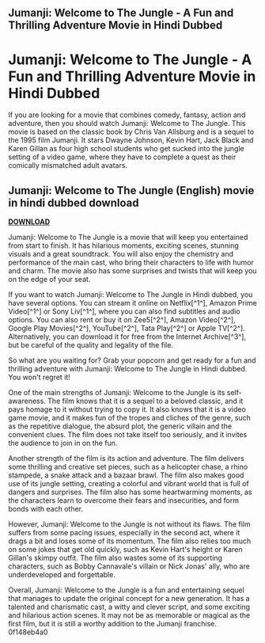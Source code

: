 ## Jumanji: Welcome to The Jungle - A Fun and Thrilling Adventure Movie in Hindi Dubbed

  
# Jumanji: Welcome to The Jungle - A Fun and Thrilling Adventure Movie in Hindi Dubbed
 
If you are looking for a movie that combines comedy, fantasy, action and adventure, then you should watch Jumanji: Welcome to The Jungle. This movie is based on the classic book by Chris Van Allsburg and is a sequel to the 1995 film Jumanji. It stars Dwayne Johnson, Kevin Hart, Jack Black and Karen Gillan as four high school students who get sucked into the jungle setting of a video game, where they have to complete a quest as their comically mismatched adult avatars.
 
## Jumanji: Welcome to The Jungle (English) movie in hindi dubbed download


[**DOWNLOAD**](https://www.google.com/url?q=https%3A%2F%2Fshoxet.com%2F2tK8D3&sa=D&sntz=1&usg=AOvVaw3TTQYi55PIBEhq_il760qj)

 
Jumanji: Welcome to The Jungle is a movie that will keep you entertained from start to finish. It has hilarious moments, exciting scenes, stunning visuals and a great soundtrack. You will also enjoy the chemistry and performance of the main cast, who bring their characters to life with humor and charm. The movie also has some surprises and twists that will keep you on the edge of your seat.
 
If you want to watch Jumanji: Welcome to The Jungle in Hindi dubbed, you have several options. You can stream it online on Netflix[^1^], Amazon Prime Video[^1^] or Sony Liv[^1^], where you can also find subtitles and audio options. You can also rent or buy it on Zee5[^2^], Amazon Video[^2^], Google Play Movies[^2^], YouTube[^2^], Tata Play[^2^] or Apple TV[^2^]. Alternatively, you can download it for free from the Internet Archive[^3^], but be careful of the quality and legality of the file.
 
So what are you waiting for? Grab your popcorn and get ready for a fun and thrilling adventure with Jumanji: Welcome to The Jungle in Hindi dubbed. You won't regret it!
  
One of the main strengths of Jumanji: Welcome to the Jungle is its self-awareness. The film knows that it is a sequel to a beloved classic, and it pays homage to it without trying to copy it. It also knows that it is a video game movie, and it makes fun of the tropes and cliches of the genre, such as the repetitive dialogue, the absurd plot, the generic villain and the convenient clues. The film does not take itself too seriously, and it invites the audience to join in on the fun.
 
Another strength of the film is its action and adventure. The film delivers some thrilling and creative set pieces, such as a helicopter chase, a rhino stampede, a snake attack and a bazaar brawl. The film also makes good use of its jungle setting, creating a colorful and vibrant world that is full of dangers and surprises. The film also has some heartwarming moments, as the characters learn to overcome their fears and insecurities, and form bonds with each other.
 
However, Jumanji: Welcome to the Jungle is not without its flaws. The film suffers from some pacing issues, especially in the second act, where it drags a bit and loses some of its momentum. The film also relies too much on some jokes that get old quickly, such as Kevin Hart's height or Karen Gillan's skimpy outfit. The film also wastes some of its supporting characters, such as Bobby Cannavale's villain or Nick Jonas' ally, who are underdeveloped and forgettable.
 
Overall, Jumanji: Welcome to the Jungle is a fun and entertaining sequel that manages to update the original concept for a new generation. It has a talented and charismatic cast, a witty and clever script, and some exciting and hilarious action scenes. It may not be as memorable or magical as the first film, but it is still a worthy addition to the Jumanji franchise.
 0f148eb4a0
